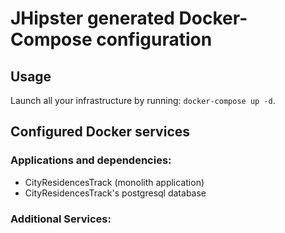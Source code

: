 # JHipster generated Docker-Compose configuration

## Usage

Launch all your infrastructure by running: `docker-compose up -d`.

## Configured Docker services

### Applications and dependencies:

- CityResidencesTrack (monolith application)
- CityResidencesTrack's postgresql database

### Additional Services:
